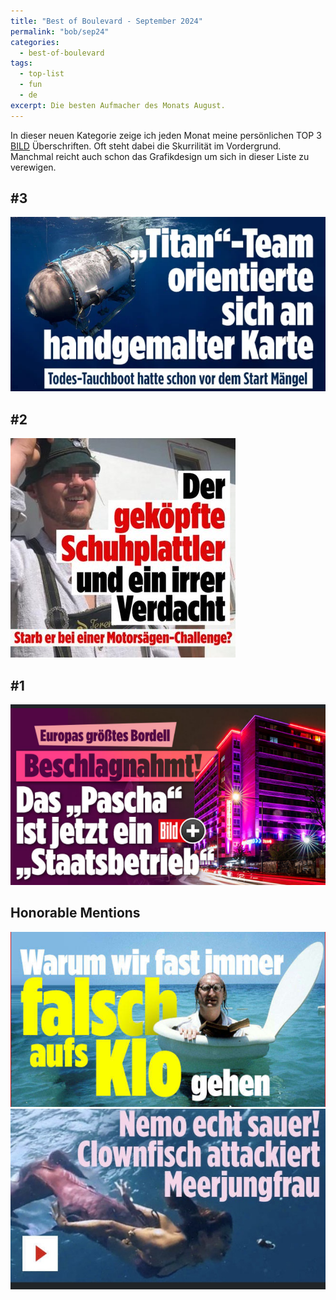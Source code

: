 ```yaml
---
title: "Best of Boulevard - September 2024"
permalink: "bob/sep24"
categories:
  - best-of-boulevard
tags:
  - top-list
  - fun
  - de
excerpt: Die besten Aufmacher des Monats August.
---
```


In dieser neuen Kategorie zeige ich jeden Monat meine persönlichen TOP 3 [BILD](https://www.bild.de/) Überschriften.
Oft steht dabei die Skurrilität im Vordergrund.
Manchmal reicht auch schon das Grafikdesign um sich in dieser Liste zu verewigen.


## #3
![3](/assets/images/bob/2024-09/karte.PNG)


## #2
![2](/assets/images/bob/2024-09/irrer-verdacht.JPEG)


## #1
![1](/assets/images/bob/2024-09/pascha1.PNG)


## Honorable Mentions
![bier](/assets/images/bob/2024-09/klo2.PNG)
![shakira](/assets/images/bob/2024-09/nemo.JPEG)
